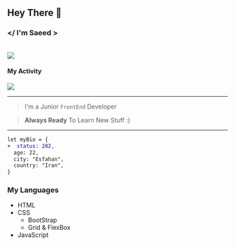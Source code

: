 ## Hey There 👋
### </ I'm Saeed >

<br/>
<img src='https://www.google.com/url?sa=i&url=https%3A%2F%2Fgithub.com%2FAnmol-Baranwal%2FCool-GIFs-For-GitHub&psig=AOvVaw2fnCfhCwMKvkO8Mdq57XSR&ust=1742215535936000&source=images&cd=vfe&opi=89978449&ved=0CBQQjRxqFwoTCJC1gf3QjowDFQAAAAAdAAAAABAR' >

#### My Activity
<img src="https://github-readme-stats.vercel.app/api?username=saeed-devee&show_icons=true&theme=radical">

----
> I'm a Junior `FrontEnd` Developer

> **Always Ready** To Learn New Stuff :)

----
```diff
let myBio = {
+  status: 202,
  age: 22,
  city: "Esfahan",
  country: "Iran",
}
```

### My Languages
<ul>
  <li>HTML</li>
  <li>CSS
    <ul>
      <li>BootStrap</li>
      <li>Grid & FlexBox</li>
    </ul>
  </li>
  <li>JavaScript</li>
</ul>
